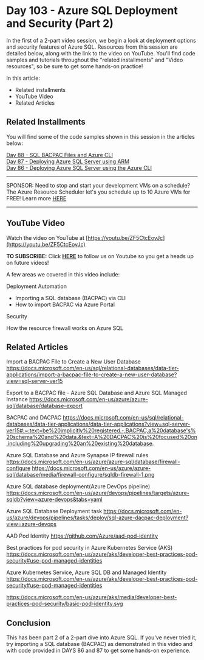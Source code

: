 
# Day 103 - Azure SQL Deployment and Security (Part 2)

In the first of a 2-part video session, we begin a look at deployment options and security features of Azure SQL. Resources from this session are detailed below, along with the link to the video on YouTube. You'll find code samples and tutorials throughout the "related installments" and "Video resources", so be sure to get some hands-on practice!

In this article:

- Related installments
- YouTube Video
- Related Articles

## Related Installments

You will find some of the code samples shown in this session in the articles below:

[Day 88 - SQL BACPAC Files and Azure CLI](https://github.com/starkfell/100DaysOfIaC/blob/master/articles/day88.sql.bacpac.md)</br>
[Day 87 - Deploying Azure SQL Server using ARM](https://github.com/starkfell/100DaysOfIaC/blob/master/articles/day.87.deploying.azure.sql.srv.arm.md)</br>
[Day 86 - Deploying Azure SQL Server using the Azure CLI](https://github.com/starkfell/100DaysOfIaC/blob/master/articles/day.86.deploying.azure.sql.srv.azure.cli.md) </br>

***
SPONSOR: Need to stop and start your development VMs on a schedule? The Azure Resource Scheduler let's you schedule up to 10 Azure VMs for FREE! Learn more [HERE](https://azuremarketplace.microsoft.com/en-us/marketplace/apps/lumagatena.resourcescheduler?tab=Overview)
***

## YouTube Video

Watch the video on YouTube at [https://youtu.be/ZF5CtcEovJc](https://youtu.be/ZF5CtcEovJc)

**TO SUBSCRIBE:** Click **[HERE](https://www.youtube.com/channel/UCAr0yk0um7lwLjmrKfzwyig?sub_confirmation=1)** to follow us on Youtube so you get a heads up on future videos!

A few areas we covered in this video include:

Deployment Automation

- Importing a SQL database (BACPAC) via CLI
- How to import BACPAC via Azure Portal 

Security

How the resource firewall works on Azure SQL

## Related Articles

Import a BACPAC File to Create a New User Database
https://docs.microsoft.com/en-us/sql/relational-databases/data-tier-applications/import-a-bacpac-file-to-create-a-new-user-database?view=sql-server-ver15

Export to a BACPAC file - Azure SQL Database and Azure SQL Managed Instance
https://docs.microsoft.com/en-us/azure/azure-sql/database/database-export

BACPAC and DACPAC
https://docs.microsoft.com/en-us/sql/relational-databases/data-tier-applications/data-tier-applications?view=sql-server-ver15#:~:text=be%20implicitly%20registered.-,BACPAC,a%20database's%20schema%20and%20data.&text=A%20DACPAC%20is%20focused%20on,including%20upgrading%20an%20existing%20database.

Azure SQL Database and Azure Synapse IP firewall rules
https://docs.microsoft.com/en-us/azure/azure-sql/database/firewall-configure
https://docs.microsoft.com/en-us/azure/azure-sql/database/media/firewall-configure/sqldb-firewall-1.png

Azure SQL database deployment(Azure DevOps pipeline)
https://docs.microsoft.com/en-us/azure/devops/pipelines/targets/azure-sqldb?view=azure-devops&tabs=yaml

Azure SQL Database Deployment task
https://docs.microsoft.com/en-us/azure/devops/pipelines/tasks/deploy/sql-azure-dacpac-deployment?view=azure-devops

AAD Pod Identity
https://github.com/Azure/aad-pod-identity

Best practices for pod security in Azure Kubernetes Service (AKS)
https://docs.microsoft.com/en-us/azure/aks/developer-best-practices-pod-security#use-pod-managed-identities

Azure Kubernetes Service, Azure SQL DB and Managed Identity
https://docs.microsoft.com/en-us/azure/aks/developer-best-practices-pod-security#use-pod-managed-identities

https://docs.microsoft.com/en-us/azure/aks/media/developer-best-practices-pod-security/basic-pod-identity.svg

## Conclusion

This has been part 2 of a 2-part dive into Azure SQL. If you've never tried it, try importing a SQL database (BACPAC) as demonstrated in this video and with code provided in DAYS 86 and 87 to get some hands-on experience.
